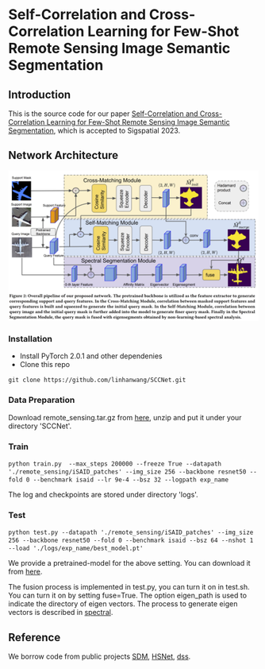 # Self-Correlation and Cross-Correlation Learning for Few-Shot Remote Sensing Image Semantic Segmentation


Introduction
------------
This is the source code for our paper [Self-Correlation and Cross-Correlation Learning for Few-Shot Remote Sensing Image Semantic Segmentation](http://arxiv.org/abs/2309.05840), which is accepted to Sigspatial 2023.

Network Architecture
------------
![network](architecture.png)

### Installation
* Install PyTorch 2.0.1 and other dependenies
* Clone this repo

```
git clone https://github.com/linhanwang/SCCNet.git
```

### Data Preparation

Download remote_sensing.tar.gz from [here](https://drive.google.com/drive/folders/1-URr9fX0v6_-Yo3B7St8UFNHiPWpXxnC?usp=sharing), unzip and put it under your directory 'SCCNet'.


### Train

```
python train.py  --max_steps 200000 --freeze True --datapath './remote_sensing/iSAID_patches' --img_size 256 --backbone resnet50 --fold 0 --benchmark isaid --lr 9e-4 --bsz 32 --logpath exp_name
```

The log and checkpoints are stored under directory 'logs'.

### Test

```
python test.py --datapath './remote_sensing/iSAID_patches' --img_size 256 --backbone resnet50 --fold 0 --benchmark isaid --bsz 64 --nshot 1 --load './logs/exp_name/best_model.pt'
```

We provide a pretrained-model for the above setting. You can download it from [here](https://drive.google.com/drive/folders/1IU3m_0qTgIzmz6mc_0J1b-dMGBZMnelg?usp=drive_link).

The fusion process is implemented in test.py, you can turn it on in test.sh. You can turn it on by setting fuse=True. The option eigen_path is used to indicate the directory of eigen vectors. The process to generate eigen vectors is described in [spectral](spectral/README.md).

## Reference
We borrow code from public projects [SDM](https://github.com/caoql98/SDM), [HSNet](https://github.com/juhongm999/hsnet), [dss](https://github.com/lukemelas/deep-spectral-segmentation).
